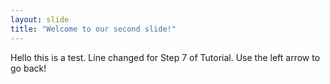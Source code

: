 ```yaml
---
layout: slide
title: "Welcome to our second slide!"
---
```

Hello this is a test. Line changed for Step 7 of Tutorial.
Use the left arrow to go back!
